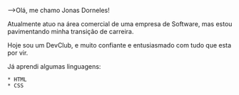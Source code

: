 
-->Olá, me chamo Jonas Dorneles!

Atualmente atuo na área comercial de uma empresa de Software, mas estou pavimentando minha transição de carreira. 

Hoje sou um DevClub, e muito confiante e entusiasmado com tudo que esta por vir. 

Já aprendi algumas linguagens:

    * HTML
    * CSS
